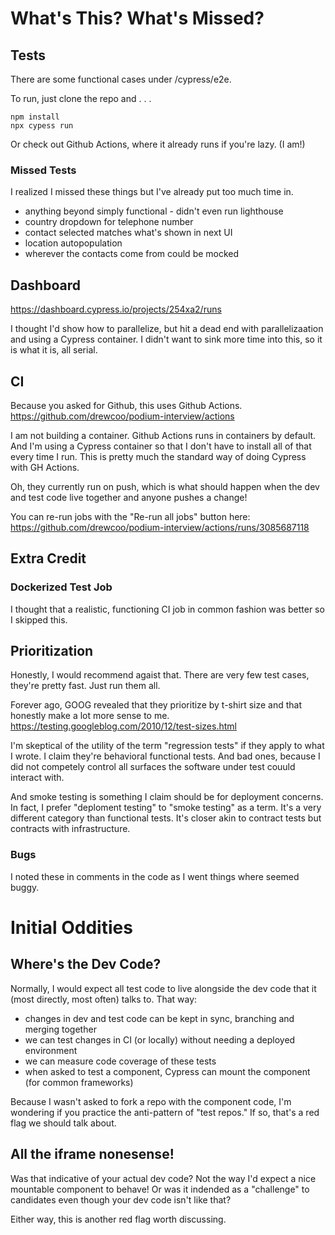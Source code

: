 # What's This? What's Missed?


## Tests
There are some functional cases under /cypress/e2e.

To run, just clone the repo and . . .

    npm install
    npx cypess run

Or check out Github Actions, where it already runs if you're lazy. (I am!)

### Missed Tests
I realized I missed these things but I've already put too much time in.
- anything beyond simply functional - didn't even run lighthouse
- country dropdown for telephone number
- contact selected matches what's shown in next UI
- location autopopulation
- wherever the contacts come from could be mocked


## Dashboard
https://dashboard.cypress.io/projects/254xa2/runs

I thought I'd show how to parallelize, but hit a dead end with parallelizaation and using a Cypress container. I didn't want to sink more time into this, so it is what it is, all serial.


## CI
Because you asked for Github, this uses Github Actions.
https://github.com/drewcoo/podium-interview/actions

I am not building a container. Github Actions runs in containers by default. And I'm using a Cypress container so that I don't have to install all of that every time I run. This is pretty much the standard way of doing Cypress with GH Actions.

Oh, they currently run on push, which is what should happen when the dev and test code live together and anyone pushes a change!

You can re-run jobs with the "Re-run all jobs" button here: https://github.com/drewcoo/podium-interview/actions/runs/3085687118


## Extra Credit


### Dockerized Test Job
I thought that a realistic, functioning CI job in common fashion was better so I skipped this.


## Prioritization
Honestly, I would recommend agaist that. There are very few test cases, they're pretty fast. Just run them all.

Forever ago, GOOG revealed that they prioritize by t-shirt size and that honestly make a lot more sense to me.
https://testing.googleblog.com/2010/12/test-sizes.html

I'm skeptical of the utility of the term "regression tests" if they apply to what I wrote. I claim they're behavioral functional tests. And bad ones, because I did not competely control all surfaces the software under test couuld interact with.

And smoke testing is something I claim should be for deployment concerns. In fact, I prefer "deploment testing" to "smoke testing" as a term. It's a very different category than functional tests. It's closer akin to contract tests but contracts with infrastructure.


### Bugs
I noted these in comments in the code as I went things where seemed buggy.


# Initial Oddities


## Where's the Dev Code?
Normally, I would expect all test code to live alongside the dev code that it (most directly, most often) talks to. That way:
- changes in dev and test code can be kept in sync, branching and merging together
- we can test changes in CI (or locally) without needing a deployed environment
- we can measure code coverage of these tests
- when asked to test a component, Cypress can mount the component (for common frameworks)

Because I wasn't asked to fork a repo with the component code, I'm wondering if you practice the anti-pattern of "test repos." If so, that's a red flag we should talk about.


## All the iframe nonesense!
Was that indicative of your actual dev code? Not the way I'd expect a nice mountable component to behave!
Or was it indended as a "challenge" to candidates even though your dev code isn't like that?

Either way, this is another red flag worth discussing.
